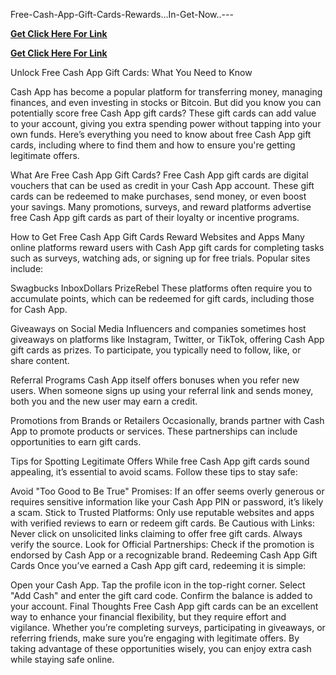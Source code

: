  Free-Cash-App-Gift-Cards-Rewards...In-Get-Now..---

**[Get Click Here For Link]((https://ccgeneratorr.com/uuyrCHoouu/))**


**[Get Click Here For Link]((https://ccgeneratorr.com/uuyrCHoouu/))**


Unlock Free Cash App Gift Cards: What You Need to Know

Cash App has become a popular platform for transferring money, managing finances, and even investing in stocks or Bitcoin. But did you know you can potentially score free Cash App gift cards? These gift cards can add value to your account, giving you extra spending power without tapping into your own funds. Here’s everything you need to know about free Cash App gift cards, including where to find them and how to ensure you're getting legitimate offers.

What Are Free Cash App Gift Cards?
Free Cash App gift cards are digital vouchers that can be used as credit in your Cash App account. These gift cards can be redeemed to make purchases, send money, or even boost your savings. Many promotions, surveys, and reward platforms advertise free Cash App gift cards as part of their loyalty or incentive programs.

How to Get Free Cash App Gift Cards
Reward Websites and Apps
Many online platforms reward users with Cash App gift cards for completing tasks such as surveys, watching ads, or signing up for free trials. Popular sites include:

Swagbucks
InboxDollars
PrizeRebel
These platforms often require you to accumulate points, which can be redeemed for gift cards, including those for Cash App.

Giveaways on Social Media
Influencers and companies sometimes host giveaways on platforms like Instagram, Twitter, or TikTok, offering Cash App gift cards as prizes. To participate, you typically need to follow, like, or share content.

Referral Programs
Cash App itself offers bonuses when you refer new users. When someone signs up using your referral link and sends money, both you and the new user may earn a credit.

Promotions from Brands or Retailers
Occasionally, brands partner with Cash App to promote products or services. These partnerships can include opportunities to earn gift cards.

Tips for Spotting Legitimate Offers
While free Cash App gift cards sound appealing, it’s essential to avoid scams. Follow these tips to stay safe:

Avoid "Too Good to Be True" Promises: If an offer seems overly generous or requires sensitive information like your Cash App PIN or password, it’s likely a scam.
Stick to Trusted Platforms: Only use reputable websites and apps with verified reviews to earn or redeem gift cards.
Be Cautious with Links: Never click on unsolicited links claiming to offer free gift cards. Always verify the source.
Look for Official Partnerships: Check if the promotion is endorsed by Cash App or a recognizable brand.
Redeeming Cash App Gift Cards
Once you’ve earned a Cash App gift card, redeeming it is simple:

Open your Cash App.
Tap the profile icon in the top-right corner.
Select "Add Cash" and enter the gift card code.
Confirm the balance is added to your account.
Final Thoughts
Free Cash App gift cards can be an excellent way to enhance your financial flexibility, but they require effort and vigilance. Whether you’re completing surveys, participating in giveaways, or referring friends, make sure you’re engaging with legitimate offers. By taking advantage of these opportunities wisely, you can enjoy extra cash while staying safe online. 
